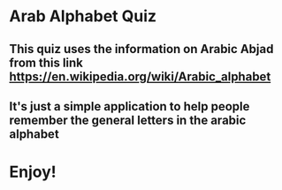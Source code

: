 # Arab Alphabet Quiz

## This quiz uses the information on Arabic Abjad from this link https://en.wikipedia.org/wiki/Arabic_alphabet

## It's just a simple application to help people remember the general letters in the arabic alphabet

# Enjoy!
